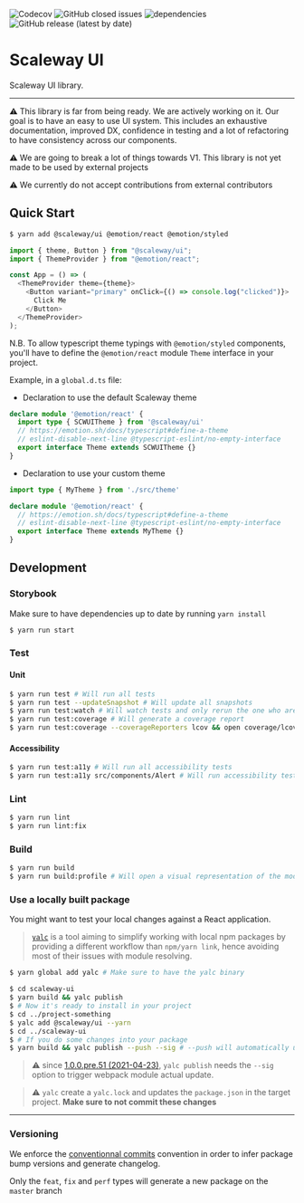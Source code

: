 ![Codecov](https://img.shields.io/codecov/c/github/scaleway/scaleway-ui)
![GitHub closed issues](https://img.shields.io/github/issues-closed/scaleway/scaleway-ui)
![dependencies](https://david-dm.org/scaleway/scaleway-ui.svg)
![GitHub release (latest by date)](https://img.shields.io/github/v/release/scaleway/scaleway-ui)

# Scaleway UI

Scaleway UI library.

---

⚠️ This library is far from being ready. We are actively working on it. Our goal is to have an easy to use UI system. This includes an exhaustive documentation, improved DX, confidence in testing and a lot of refactoring to have consistency across our components.

⚠️ We are going to break a lot of things towards V1. This library is not yet made to be used by external projects

⚠️ We currently do not accept contributions from external contributors

## Quick Start

```sh
$ yarn add @scaleway/ui @emotion/react @emotion/styled
```

```js
import { theme, Button } from "@scaleway/ui";
import { ThemeProvider } from "@emotion/react";

const App = () => (
  <ThemeProvider theme={theme}>
    <Button variant="primary" onClick={() => console.log("clicked")}>
      Click Me
    </Button>
  </ThemeProvider>
);
```

N.B. To allow typescript theme typings with `@emotion/styled` components,
you'll have to define the `@emotion/react` module `Theme` interface in your project.

Example, in a `global.d.ts` file:

- Declaration to use the default Scaleway theme
```ts
declare module '@emotion/react' {
  import type { SCWUITheme } from '@scaleway/ui'
  // https://emotion.sh/docs/typescript#define-a-theme
  // eslint-disable-next-line @typescript-eslint/no-empty-interface
  export interface Theme extends SCWUITheme {}
}

```
-  Declaration to use your custom theme
```ts
import type { MyTheme } from './src/theme'

declare module '@emotion/react' {
  // https://emotion.sh/docs/typescript#define-a-theme
  // eslint-disable-next-line @typescript-eslint/no-empty-interface
  export interface Theme extends MyTheme {}
}

```

## Development

### Storybook

Make sure to have dependencies up to date by running `yarn install`

```sh
$ yarn run start
```

### Test

#### Unit 

```sh
$ yarn run test # Will run all tests
$ yarn run test --updateSnapshot # Will update all snapshots
$ yarn run test:watch # Will watch tests and only rerun the one who are modified
$ yarn run test:coverage # Will generate a coverage report
$ yarn run test:coverage --coverageReporters lcov && open coverage/lcov-report/index.html # Will generate an open an html code coverage report
```

#### Accessibility
```sh
$ yarn run test:a11y # Will run all accessibility tests
$ yarn run test:a11y src/components/Alert # Will run accessibility test of Alert component only
```

### Lint

```sh
$ yarn run lint
$ yarn run lint:fix
```

### Build

```sh
$ yarn run build
$ yarn run build:profile # Will open a visual representation of the modules inside the compile package
```

### Use a locally built package

You might want to test your local changes against a React application.

> [`yalc`](https://github.com/whitecolor/yalc) is a tool aiming to simplify working with local npm packages by providing a different workflow than `npm/yarn link`, hence avoiding most of their issues with module resolving.

```bash
$ yarn global add yalc # Make sure to have the yalc binary
```

```bash
$ cd scaleway-ui
$ yarn build && yalc publish
$ # Now it's ready to install in your project
$ cd ../project-something
$ yalc add @scaleway/ui --yarn
$ cd ../scaleway-ui
$ # If you do some changes into your package
$ yarn build && yalc publish --push --sig # --push will automatically update the package on projects where it have been added, --sig updates the signature hash to trigger webpack update
```

> :warning: since [1.0.0.pre.51 (2021-04-23)](https://github.com/wclr/yalc/blob/master/CHANGELOG.md#100pre51-2021-04-23), `yalc publish` needs the `--sig` option to trigger webpack module actual update.

> :warning: `yalc` create a `yalc.lock` and updates the `package.json` in the target project. **Make sure to not commit these changes**

---

### Versioning

We enforce the [conventionnal commits](https://www.conventionalcommits.org) convention in order to infer package bump versions and generate changelog.

Only the `feat`, `fix` and `perf` types will generate a new package on the `master` branch
